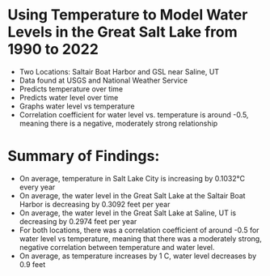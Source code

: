 # Using Temperature to Model Water Levels in the Great Salt Lake from 1990 to 2022
- Two Locations: Saltair Boat Harbor and GSL near Saline, UT
- Data found at USGS and National Weather Service
- Predicts temperature over time
- Predicts water level over time
- Graphs water level vs temperature
- Correlation coefficient for water level vs. temperature is around -0.5, meaning there is a negative, moderately strong relationship
# Summary of Findings:
- On average, temperature in Salt Lake City is increasing by 0.1032°C every year
- On average, the water level in the Great Salt Lake at the Saltair Boat Harbor is decreasing by 0.3092 feet per year
- On average, the water level in the Great Salt Lake at Saline, UT is decreasing by 0.2974 feet per year
- For both locations, there was a correlation coefficient of around -0.5 for water level vs temperature, meaning that there was a moderately strong, negative correlation between temperature and water level. 
- On average, as temperature increases by 1 C, water level decreases by 0.9 feet
